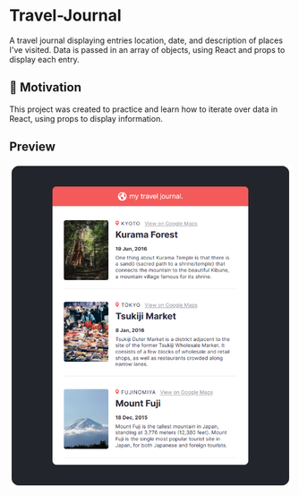 # Travel-Journal

A travel journal displaying entries location, date, and description of places I've visited. Data is passed in an array of objects, using React and props to display each entry.

## 🏃 Motivation
This project was created to practice and learn how to iterate over data in React, using props to display information.
  
Preview
---
![preview of profile card](preview.png)
